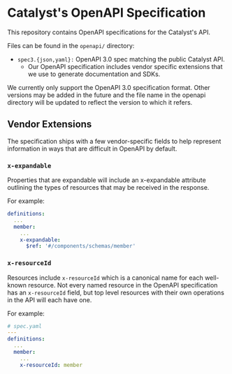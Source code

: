 # Catalyst's OpenAPI Specification

This repository contains OpenAPI specifications for the Catalyst's API.

Files can be found in the `openapi/` directory:

* `spec3.{json,yaml}:` OpenAPI 3.0 spec matching the public Catalyst API.
    * Our OpenAPI specification includes vendor specific extensions that we use to
      generate documentation and SDKs.

We currently only support the OpenAPI 3.0 specification format. Other versions may be
added in the future and the file name in the openapi directory will be updated to reflect
the version to which it refers.

## Vendor Extensions

The specification ships with a few vendor-specific fields to help represent
information in ways that are difficult in OpenAPI by default.

### `x-expandable`

Properties that are expandable will include an x-expandable attribute outlining
the types of resources that may be received in the response.

For example:

``` yaml
definitions:
  ...
  member:
    ...
    x-expandable:
      $ref: '#/components/schemas/member'
```

### `x-resourceId` 

Resources include `x-resourceId` which is a canonical name for each well-known resource.
Not every named resource in the OpenAPI specification has an `x-resourceId` field, but
top level resources with their own operations in the API will each have one.

For example:

``` yaml
# spec.yaml
---
definitions:
  ...
  member:
    ...
    x-resourceId: member
```
